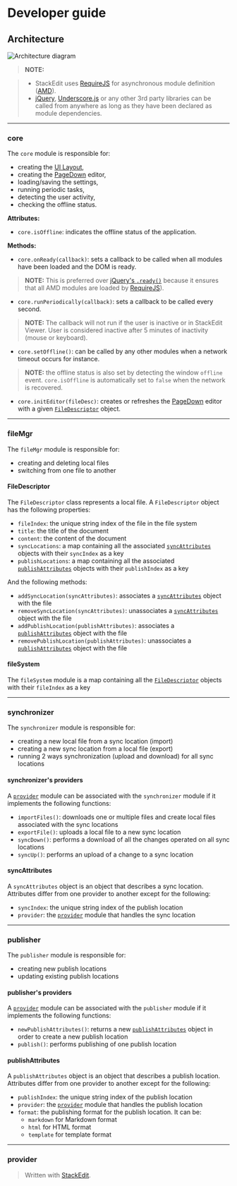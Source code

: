Developer guide
===============




Architecture
------------

![Architecture diagram][1]

> **NOTE:**

> - StackEdit uses [RequireJS][2] for asynchronous module definition ([AMD][3]). 
> - [jQuery][4], [Underscore.js][5] or any other 3rd party libraries can be called from anywhere as long as they have been declared as module dependencies.


----------


### core

The `core` module is responsible for:

- creating the [UI Layout][6],
- creating the [PageDown][7] editor,
- loading/saving the settings,
- running periodic tasks,
- detecting the user activity,
- checking the offline status.

**Attributes:**

- `core.isOffline`: indicates the offline status of the application.

**Methods:**

- `core.onReady(callback)`: sets a callback to be called when all modules have been loaded and the DOM is ready.
> **NOTE:** This is preferred over [jQuery's `.ready()`][8] because it ensures that all AMD modules are loaded by [RequireJS][9]).

- `core.runPeriodically(callback)`: sets a callback to be called every second.
> **NOTE:** The callback will not run if the user is inactive or in StackEdit Viewer. User is considered inactive after 5 minutes of inactivity (mouse or keyboard).

- `core.setOffline()`: can be called by any other modules when a network timeout occurs for instance.
> **NOTE:** the offline status is also set by detecting the window `offline` event. `core.isOffline` is automatically set to `false` when the network is recovered.

- `core.initEditor(fileDesc)`: creates or refreshes the [PageDown][10] editor with a given [`FileDescriptor`][11] object.


----------


### fileMgr

The `fileMgr` module is responsible for:

- creating and deleting local files
- switching from one file to another

#### FileDescriptor

The `FileDescriptor` class represents a local file. A `FileDescriptor` object has the following properties:

- `fileIndex`: the unique string index of the file in the file system
- `title`: the title of the document
- `content`: the content of the document
- `syncLocations`: a map containing all the associated [`syncAttributes`][12] objects with their `syncIndex` as a key
- `publishLocations`: a map containing all the associated [`publishAttributes`][13] objects with their `publishIndex` as a key

And the following methods:

- `addSyncLocation(syncAttributes)`: associates a [`syncAttributes`][14] object with the file
- `removeSyncLocation(syncAttributes)`: unassociates a [`syncAttributes`][15] object with the file
- `addPublishLocation(publishAttributes)`: associates a [`publishAttributes`][16] object with the file
- `removePublishLocation(publishAttributes)`: unassociates a [`publishAttributes`][17] object with the file

#### fileSystem

The `fileSystem` module is a map containing all the [`FileDescriptor`][18] objects with their `fileIndex` as a key


----------


### synchronizer

The `synchronizer` module is responsible for:

- creating a new local file from a sync location (import)
- creating a new sync location from a local file (export)
- running 2 ways synchronization (upload and download) for all sync locations

#### synchronizer's providers

A [`provider`][19] module can be associated with the `synchronizer` module if it implements the following functions:

- `importFiles()`: downloads one or multiple files and create local files associated with the sync locations
- `exportFile()`: uploads a local file to a new sync location
- `syncDown()`: performs a download of all the changes operated on all sync locations
- `syncUp()`: performs an upload of a change to a sync location

#### syncAttributes

A `syncAttributes` object is an object that describes a sync location. Attributes differ from one provider to another except for the following:

- `syncIndex`: the unique string index of the publish location
- `provider`: the [`provider`][20] module that handles the sync location


----------


### publisher

The `publisher` module is responsible for:

- creating new publish locations
- updating existing publish locations

#### publisher's providers

A [`provider`][21] module can be associated with the `publisher` module if it implements the following functions:

- `newPublishAttributes()`: returns a new [`publishAttributes`][22] object in order to create a new publish location
- `publish()`: performs publishing of one publish location

#### publishAttributes

A `publishAttributes` object is an object that describes a publish location. Attributes differ from one provider to another except for the following:

- `publishIndex`: the unique string index of the publish location
- `provider`: the [`provider`][23] module that handles the publish location
- `format`: the publishing format for the publish location. It can be:
	- `markdown` for Markdown format
	- `html` for HTML format
	- `template` for template format


----------


### provider






> Written with [StackEdit](http://benweet.github.io/stackedit/).


  [1]: http://benweet.github.io/stackedit/doc/img/architecture.png "Architecture diagram"
  [2]: http://requirejs.org/ "RequireJS"
  [3]: http://en.wikipedia.org/wiki/Asynchronous_module_definition "Asynchronous module definition"
  [4]: http://jquery.com/
  [5]: http://underscorejs.org/
  [6]: http://layout.jquery-dev.net/ "UI Layout"
  [7]: https://code.google.com/p/pagedown/ "PageDown"
  [8]: http://api.jquery.com/ready/
  [9]: http://requirejs.org/ "RequireJS"
  [10]: https://code.google.com/p/pagedown/ "PageDown"
  [11]: #filedescriptor
  [12]: #syncattributes
  [13]: #publishattributes
  [14]: #syncattributes
  [15]: #syncattributes
  [16]: #publishattributes
  [17]: #publishattributes
  [18]: #filedescriptor
  [19]: #provider
  [20]: #provider
  [21]: #provider
  [22]: #publishattributes
  [23]: #provider